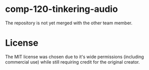 # comp-120-tinkering-audio
The repository is not yet merged with the other team member.

# License
The MIT license was chosen due to it's wide permissions (including commercial use) while still requiring credit for the original creator.
